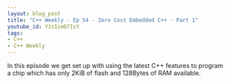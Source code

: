 ```yaml
---
layout: blog_post
title: "C++ Weekly - Ep 54 - Zero Cost Embedded C++ - Part 1"
youtube_id: YJzIcmD7IsY
tags:
- C++
- C++ Weekly
---
```


In this episode we get set up with using the latest C++ features to program a chip which has only 2KiB of flash and 128Bytes of RAM available.


